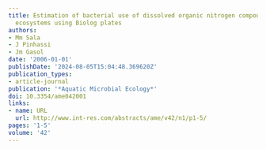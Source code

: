 ```yaml
---
title: Estimation of bacterial use of dissolved organic nitrogen compounds in aquatic
  ecosystems using Biolog plates
authors:
- Mm Sala
- J Pinhassi
- Jm Gasol
date: '2006-01-01'
publishDate: '2024-08-05T15:04:48.369620Z'
publication_types:
- article-journal
publication: '*Aquatic Microbial Ecology*'
doi: 10.3354/ame042001
links:
- name: URL
  url: http://www.int-res.com/abstracts/ame/v42/n1/p1-5/
pages: '1-5'
volume: '42'
---
```

